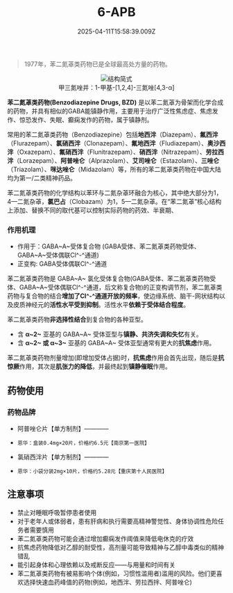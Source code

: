 ﻿---
title: 6-APB
description: 
published: true
date: 2025-04-11T15:58:39.009Z
tags: 
editor: markdown
dateCreated: 2025-04-11T15:58:34.573Z
---

> 1977年，苯二氮䓬类药物已是全球最高处方量的药物。

<center>
<img style="width: 30%vw; text-align: center;" src="/odwiki-bzd.svg" alt="结构简式">
<figcaption>甲三氮唑并：1-甲基-[1,2,4]-三氮唑[4,3-α]</figcaption>
</center>

**苯二氮䓬类药物(Benzodiazepine Drugs, BZD)** 是以苯二氮䓬为骨架而化学合成的药物，并具有相似的GABA能镇静作用，主要用于治疗广泛性焦虑症、焦虑发作、惊恐发作、失眠、癫痫发作的药物，属于镇静剂。

常用的苯二氮䓬类药物（Benzodiazepine）包括**地西泮**（Diazepam）、**氟西泮**（Flurazepam）、**氯硝西泮**（Clonazepam）、**氟地西泮**（Fludiazepam）、**奥沙西泮**（Oxazepam）、**氟硝西泮**（Flunitrazepam）、**硝西泮**（Nitrazepam）、**劳拉西泮**（Lorazepam）、**阿普唑仑**（Alprazolam）、**艾司唑仑**（Estazolam）、**三唑仑**（Triazolam）、**咪达唑仑**（Midazolam）等，所有的苯二氮䓬类药物在中国大陆均为第一/二类精神药品。

苯二氮䓬类药物的化学结构以苯环与二氮杂䓬环融合为核心，其中绝大部分为1，4—二氮杂䓬，**氯巴占**（Clobazam）为1，5—二氮杂䓬。在“苯二氮䓬”核心结构上添加、替换不同的取代基可以控制实际药物的药效、半衰期、

### 作用机理

- 作用于：GABA~A~受体复合物 (GABA受体、苯二氮䓬类药物受体、GABA~A~受体偶联Cl^-^通道)
- 正变构: GABA受体偶联Cl^-^通道

苯二氮䓬类药物是 GABA~A~ 氯化受体复合物(GABA受体、苯二氮䓬类药物受体、GABA~A~受体偶联Cl^-^通道，后文称复合物)的正变构调节剂，苯二氮䓬类药物与复合物的结合**增加了Cl^-^通道开放的频率**，使边缘系统、脑干-网状结构以及皮质神经元的**活性水平受到抑制**。活性水平**依赖于受体结合程度**。

苯二氮䓬类药物**非选择性结合**到复合物的各种亚型。

- 含 **α~2~** 亚基的 GABA~A~ 受体亚型与**镇静、共济失调和失忆**有关。
- 含 **α~2~ 或 α~3~** 亚基的 GABA~A~ 受体亚型通常有更大的**抗焦虑**作用。

苯二氮䓬类药物剂量增加(即增加受体占据)时，**抗焦虑**作用会首先出现，随后是**抗惊厥**作用，其次是**肌张力的降低**，并最终起到**镇静催眠**作用。
## 药物使用
### 药物品牌
- 阿普唑仑片【单方制剂】————
-     恩华：盒装0.4mg×20片，价格约6.5元【南京第一医院】
- 氯硝西泮片【单方制剂】————
-     恩华：小袋分装2mg×10片，价格约5.28元【重庆第十人民医院】

## 注意事项
- 禁止对睡眠呼吸暂停患者使用
- 对于老年人或体弱者，患有肝病和执行需要高精神警觉性、身体协调性危险任务者需要慎用
- 苯二氮䓬类药物可能会通过增加癫痫发作阈值来降低电休克的疗效
- 抗焦虑药物降低对乙醇的耐受性，高剂量可能导致精神与乙醇中毒类似的精神错乱
- 能引起身体和心理依赖以及戒断反应——与用量和时间有关
- 苯二氮䓬类药物有被易影响个体(例如，习惯性滥用者)滥用的风险。他们更喜欢选择快速血药峰值的药物(例如，地西泮、劳拉西拌、阿普唑仑)

